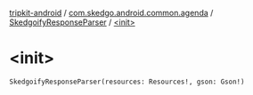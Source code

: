 [tripkit-android](../../index.md) / [com.skedgo.android.common.agenda](../index.md) / [SkedgoifyResponseParser](index.md) / [&lt;init&gt;](./-init-.md)

# &lt;init&gt;

`SkedgoifyResponseParser(resources: Resources!, gson: Gson!)`